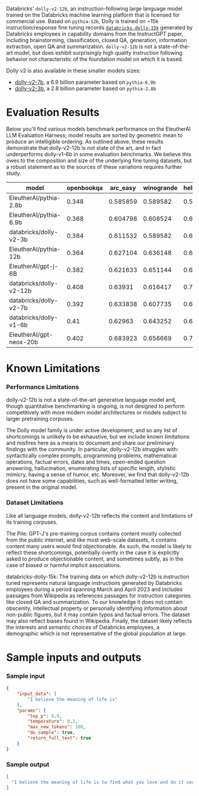 Databricks' `dolly-v2-12b`, an instruction-following large language model trained on the Databricks machine learning platform 
that is licensed for commercial use. Based on `pythia-12b`, Dolly is trained on ~15k instruction/response fine tuning records 
[`databricks-dolly-15k`](https://github.com/databrickslabs/dolly/tree/master/data) generated 
by Databricks employees in capability domains from the InstructGPT paper, including brainstorming, classification, closed QA, generation,
information extraction, open QA and summarization. `dolly-v2-12b` is not a state-of-the-art model, but does exhibit surprisingly 
high quality instruction following behavior not characteristic of the foundation model on which it is based.  

Dolly v2 is also available in these smaller models sizes:

* [dolly-v2-7b](https://huggingface.co/databricks/dolly-v2-7b), a 6.9 billion parameter based on `pythia-6.9b`
* [dolly-v2-3b](https://huggingface.co/databricks/dolly-v2-3b), a 2.8 billion parameter based on `pythia-2.8b`


# Evaluation Results
Below you'll find various models benchmark performance on the EleutherAI LLM Evaluation Harness; model results are sorted by geometric mean to produce an intelligible ordering. As outlined above, these results demonstrate that dolly-v2-12b is not state of the art, and in fact underperforms dolly-v1-6b in some evaluation benchmarks. We believe this owes to the composition and size of the underlying fine tuning datasets, but a robust statement as to the sources of these variations requires further study.

model|openbookqa|arc_easy|winogrande|hellaswag|arc_challenge|piqa|boolq|gmean
|--|--|--|--|--|--|--|--|--|
EleutherAI/pythia-2.8b|	0.348|	0.585859|	0.589582|	0.591217|	0.323379|	0.73395|	0.638226|	0.523431
EleutherAI/pythia-6.9b|	0.368|	0.604798|	0.608524|	0.631548|	0.343857|	0.761153|	0.6263|	0.543567
databricks/dolly-v2-3b|	0.384|	0.611532|	0.589582|	0.650767|	0.370307|	0.742655|	0.575535|	0.544886
EleutherAI/pythia-12b|	0.364|	0.627104|	0.636148|	0.668094|	0.346416|	0.760065|	0.673394|	0.559676
EleutherAI/gpt-j-6B|	0.382|	0.621633|	0.651144|	0.662617|	0.363481|	0.761153|	0.655963|	0.565936
databricks/dolly-v2-12b|	0.408|	0.63931|	0.616417|	0.707927|	0.388225|	0.757889|	0.568196|	0.56781
databricks/dolly-v2-7b|	0.392|	0.633838|	0.607735|	0.686517|	0.406997|	0.750816|	0.644037|	0.573487
databricks/dolly-v1-6b|	0.41|	0.62963|	0.643252|	0.676758|	0.384812|	0.773667|	0.687768|	0.583431
EleutherAI/gpt-neox-20b|	0.402|	0.683923|	0.656669|	0.7142|	0.408703| 0.784004|	0.695413|	0.602236

# Known Limitations
### Performance Limitations
dolly-v2-12b is not a state-of-the-art generative language model and, though quantitative benchmarking is ongoing, is not designed to perform competitively with more modern model architectures or models subject to larger pretraining corpuses.

The Dolly model family is under active development, and so any list of shortcomings is unlikely to be exhaustive, but we include known limitations and misfires here as a means to document and share our preliminary findings with the community.
In particular, dolly-v2-12b struggles with: syntactically complex prompts, programming problems, mathematical operations, factual errors, dates and times, open-ended question answering, hallucination, enumerating lists of specific length, stylistic mimicry, having a sense of humor, etc. Moreover, we find that dolly-v2-12b does not have some capabilities, such as well-formatted letter writing, present in the original model.

### Dataset Limitations
Like all language models, dolly-v2-12b reflects the content and limitations of its training corpuses.

The Pile: GPT-J's pre-training corpus contains content mostly collected from the public internet, and like most web-scale datasets, it contains content many users would find objectionable. As such, the model is likely to reflect these shortcomings, potentially overtly in the case it is explicitly asked to produce objectionable content, and sometimes subtly, as in the case of biased or harmful implicit associations.

databricks-dolly-15k: The training data on which dolly-v2-12b is instruction tuned represents natural language instructions generated by Databricks employees during a period spanning March and April 2023 and includes passages from Wikipedia as references passages for instruction categories like closed QA and summarization. To our knowledge it does not contain obscenity, intellectual property or personally identifying information about non-public figures, but it may contain typos and factual errors. The dataset may also reflect biases found in Wikipedia. Finally, the dataset likely reflects the interests and semantic choices of Databricks employees, a demographic which is not representative of the global population at large.

# Sample inputs and outputs

### Sample input
```json
{
    "input_data": [
        "I believe the meaning of life is"
    ],
    "params": {
        "top_p": 0.9,
        "temperature": 0.2,
        "max_new_tokens": 100,
        "do_sample": true,
        "return_full_text": true
    }
}
```

### Sample output
```json
[
  "I believe the meaning of life is to find what you love and do it very well. I love to write, I love to paint, I love to sing, I love to dance, I love to act, I love to direct, I love to play all kinds of music, I love to see beautiful things, I love to give beautiful things, and I love to have beautiful experiences.\n life is a journey not a destination. so enjoy the ride.\n\nI am a very positive person. I believe that you should"
]
```
